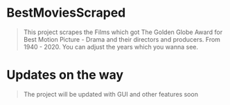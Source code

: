 # BestMoviesScraped
> This project scrapes the Films which got The Golden Globe Award for Best Motion Picture - Drama
> and their directors and producers.
> From 1940 - 2020.
> You can adjust the years which you wanna see.

# Updates on the way
> The project will be updated with GUI and other features soon
